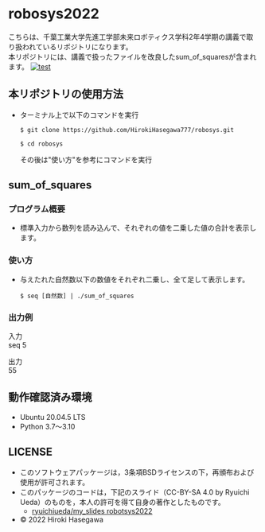 # robosys2022
こちらは、千葉工業大学先進工学部未来ロボティクス学科2年4学期の講義で取り扱われているリポジトリになります。  
本リポジトリには、講義で扱ったファイルを改良したsum_of_squaresが含まれます。
[![test](https://github.com/HirokiHasegawa777/robosys2022/actions/workflows/test.yml/badge.svg)](https://github.com/HirokiHasegawa777/robosys2022/actions/workflows/test.yml)
## 本リポジトリの使用方法
* ターミナル上で以下のコマンドを実行  
  ```
  $ git clone https://github.com/HirokiHasegawa777/robosys.git
  ```
  ```
  $ cd robosys
  ```
  その後は"使い方"を参考にコマンドを実行
## sum_of_squares
### プログラム概要
* 標準入力から数列を読み込んで、それぞれの値を二乗した値の合計を表示します。  
### 使い方
* 与えたれた自然数以下の数値をそれぞれ二乗し、全て足して表示します。  
  ```
  $ seq [自然数] | ./sum_of_squares
  ```
### 出力例
  入力  
  seq 5
    
  出力  
  55  
## 動作確認済み環境
* Ubuntu 20.04.5 LTS
* Python 3.7〜3.10
## LICENSE
* このソフトウェアパッケージは，3条項BSDライセンスの下，再頒布および使用が許可されます。  
* このパッケージのコードは，下記のスライド（CC-BY-SA 4.0 by Ryuichi Ueda）のものを，本人の許可を得て自身の著作としたものです。  
  * [ryuichiueda/my_slides robotsys2022](https://github.com/ryuichiueda/my_slides/tree/master/robosys_2022)
* © 2022 Hiroki Hasegawa